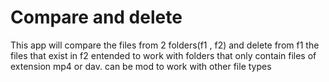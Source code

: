 # Compare and delete

This app will compare the files from 2 folders(f1 , f2) and delete from f1 the files that exist in f2
entended to work with folders that only contain files of extension mp4 or dav.
can be mod to work with other file types